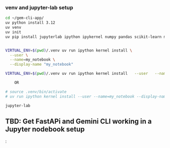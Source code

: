 ###  venv and jupyter-lab setup

```bash
cd ~/gem-cli-app/
uv python install 3.12
uv venv
uv init
uv pip install jupyterlab ipython ipykernel numpy pandas scikit-learn matplotlib torch  


VIRTUAL_ENV=$(pwd)/.venv uv run ipython kernel install \
  --user \
  --name=my_notebook \
  --display-name "my_notebook"

VIRTUAL_ENV=$(pwd)/.venv uv run ipython kernel install   --user   --name=my_notebook   --display-name "my_notebook"

    OR

# source .venv/bin/activate
# uv run ipython kernel install --user --name=my_notebook --display-name "my_notebook"

jupyter-lab
```

## TBD: Get FastAPi and Gemini CLI working in a Jupyter nodebook setup
: 

